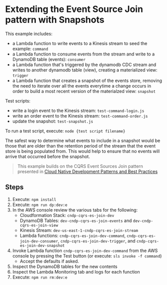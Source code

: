 # Extending the Event Source Join pattern with Snapshots

This example includes:
- a Lambda function to write events to a Kinesis stream to seed the example: `command`
- a Lambda function to consume events from the stream and write to a DynamoDB table (events): `consumer`
- a Lambda function that's triggered by the dynamodb CDC stream and writes to another dynamodb table (view), creating a materialized view: `trigger`
- a Lambda function that creates a snapshot of the events store, removing the need to iterate over all the events everytime a change occurs in order to build a most recent version of the materialzed view: `snapshot`

Test scripts:
- write a login event to the Kinesis stream: `test-command-login.js`
- write an order event to the Kinesis stream: `test-command-order.js`
- update the snapshot: `test-snapshot.js`

To run a test script, execute: `node {test script filename}`

The safest way to determine what events to include in a snapshot would be those that are older than the retention period of the stream that the event store is being populated from. This would help to ensure that no events will arrive that occurred before the snapshot.

> This example builds on the CQRS Event Sources Join pattern presented in [Cloud Native Development Patterns and Best Practices](https://github.com/PacktPublishing/Cloud-Native-Development-Patterns-and-Best-Practices/tree/master/Chapter04/cqrs-es-join)

## Steps
1. Execute: `npm install`
2. Execute: `npm run dp:dev:e`
3. In the AWS console review the various tabs for the following:
   * Cloudformation Stack: `cndp-cqrs-es-join-dev`
   * DynamoDB Tables: `dev-cndp-cqrs-es-join-events` and `dev-cndp-cqrs-es-join-view`
   * Kinesis Stream: `dev-us-east-1-cndp-cqrs-es-join-stream`
   * Lambda functions: `cndp-cqrs-es-join-dev-command`, `cndp-cqrs-es-join-dev-consumer`, `cndp-cqrs-es-join-dev-trigger`, and `cndp-cqrs-es-join-dev-snapshot`
4. Invoke Lambda function `cndp-cqrs-es-join-dev-command` from the AWS console by pressing the Test button (or execute: `sls invoke -f command`)
   * Accept the defaults if asked.
5. Inspect the DynamoDB tables for the new contents
6. Inspect the Lambda Monitoring tab and logs for each function
7. Execute: `npm run rm:dev:e`